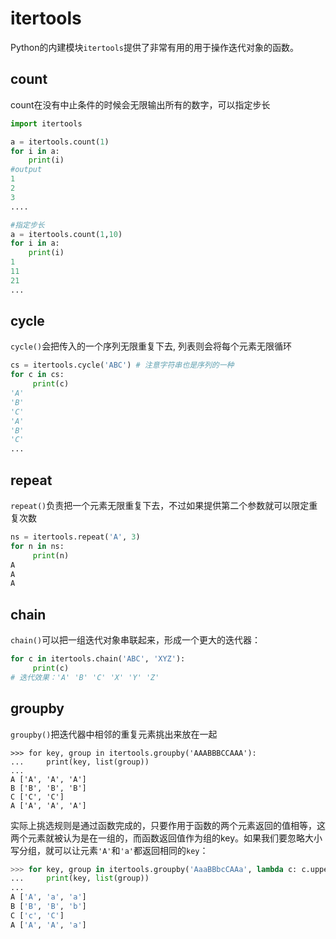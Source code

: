 # itertools

Python的内建模块`itertools`提供了非常有用的用于操作迭代对象的函数。

## count

count在没有中止条件的时候会无限输出所有的数字，可以指定步长

```python
import itertools

a = itertools.count(1)
for i in a:
    print(i)
#output
1
2
3
....

#指定步长
a = itertools.count(1,10)
for i in a:
    print(i)
1
11
21
...
```

## cycle

`cycle()`会把传入的一个序列无限重复下去, 列表则会将每个元素无限循环

```python
cs = itertools.cycle('ABC') # 注意字符串也是序列的一种
for c in cs:
     print(c)
'A'
'B'
'C'
'A'
'B'
'C'
...
```

## repeat

`repeat()`负责把一个元素无限重复下去，不过如果提供第二个参数就可以限定重复次数

```python
ns = itertools.repeat('A', 3)
for n in ns:
     print(n)
A
A
A
```

## chain

`chain()`可以把一组迭代对象串联起来，形成一个更大的迭代器：

```python
for c in itertools.chain('ABC', 'XYZ'):
     print(c)
# 迭代效果：'A' 'B' 'C' 'X' 'Y' 'Z'
```

## groupby

`groupby()`把迭代器中相邻的重复元素挑出来放在一起

```
>>> for key, group in itertools.groupby('AAABBBCCAAA'):
...     print(key, list(group))
...
A ['A', 'A', 'A']
B ['B', 'B', 'B']
C ['C', 'C']
A ['A', 'A', 'A']
```

实际上挑选规则是通过函数完成的，只要作用于函数的两个元素返回的值相等，这两个元素就被认为是在一组的，而函数返回值作为组的key。如果我们要忽略大小写分组，就可以让元素`'A'`和`'a'`都返回相同的`key`：

```python
>>> for key, group in itertools.groupby('AaaBBbcCAAa', lambda c: c.upper()):
...     print(key, list(group))
...
A ['A', 'a', 'a']
B ['B', 'B', 'b']
C ['c', 'C']
A ['A', 'A', 'a']
```
